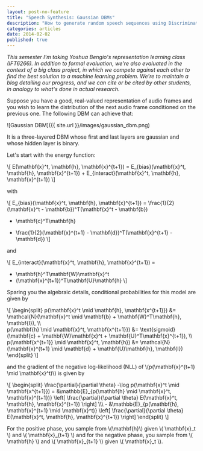 ```yaml
---
layout: post-no-feature
title: "Speech Synthesis: Gaussian DBMs"
description: "How to generate random speech sequences using Discriminative RBMs"
categories: articles
date: 2014-02-02
published: true
---
```


_This semester I'm taking Yoshua Bengio's representation learning class
(IFT6266). In addition to formal evaluation, we're also evaluated in the context
of a big class project, in which we compete against each other to find the best
solution to a machine learning problem. We're to maintain a blog detailing our
progress, and we can cite or be cited by other students, in analogy to what's
done in actual research._

Suppose you have a good, real-valued representation of audio frames and you wish
to learn the distribution of the next audio frame conditioned on the previous
one. The following DBM can achieve that:

![Gaussian DBM]({{ site.url }}/images/gaussian_dbm.png)

It is a three-layered DBM whose first and last layers are gaussian and whose
hidden layer is binary.

Let's start with the energy function:

\\[
E(\mathbf{x}^t, \mathbf{h}, \mathbf{x}^{t+1}) =
    E\_{bias}(\mathbf{x}^t, \mathbf{h}, \mathbf{x}^{t+1}) +
    E_{interact}(\mathbf{x}^t, \mathbf{h}, \mathbf{x}^{t+1})
\\]

with

\\[
E_{bias}(\mathbf{x}^t, \mathbf{h}, \mathbf{x}^{t+1}) =
    \frac{1}{2}(\mathbf{x}^t - \mathbf{b})^T(\mathbf{x}^t - \mathbf{b})
  - \mathbf{c}^T\mathbf{h}
  + \frac{1}{2}(\mathbf{x}^{t+1} - \mathbf{d})^T(\mathbf{x}^{t+1} - \mathbf{d})
\\]

and

\\[
E_{interact}(\mathbf{x}^t, \mathbf{h}, \mathbf{x}^{t+1}) =
  - \mathbf{h}^T\mathbf{W}\mathbf{x}^t
  - (\mathbf{x}^{t+1})^T\mathbf{U}\mathbf{h}
\\]

Sparing you the algebraic details, conditional probabilities for this model are
given by

\\[
\begin{split}
p(\mathbf{x}^t \mid \mathbf{h}, \mathbf{x^{t+1}}) &=
    \mathcal{N}(\mathbf{x}^t \mid \mathbf{b} + \mathbf{W}^T\mathbf{h},
                                  \mathbf{I}), \\\\\
p(\mathbf{h} \mid \mathbf{x}^t, \mathbf{x^{t+1}}) &=
    \text{sigmoid}(\mathbf{c} + \mathbf{W}\mathbf{x}^t
                              + \mathbf{U}^T\mathbf{x}^{t+1}), \\\\\
p(\mathbf{x^{t+1}} \mid \mathbf{x}^t, \mathbf{h}) &=
    \mathcal{N}(\mathbf{x}^{t+1} \mid \mathbf{d} + \mathbf{U}\mathbf{h},
                                  \mathbf{I})
\end{split}
\\]

and the gradient of the negative log-likelihood (NLL) of
\\(p(\mathbf{x}^{t+1} \mid \mathbf{x}^t)\\) is given by

\\[
\begin{split}
\frac{\partial}{\partial \theta} -\log p(\mathbf{x}^t \mid \mathbf{x^{t+1}}) =
&\mathbb{E}\_{p(\mathbf{h} \mid \mathbf{x}^t, \mathbf{x}^{t+1})} \left[
    \frac{\partial}{\partial \theta} E(\mathbf{x}^t, \mathbf{h}, \mathbf{x}^{t+1})
\right] \\\\\ - 
&\mathbb{E}\_{p(\mathbf{h}, \mathbf{x}^{t+1} \mid \mathbf{x}^t)} \left[
    \frac{\partial}{\partial \theta} E(\mathbf{x}^t, \mathbf{h}, \mathbf{x}^{t+1})
\right]
\end{split}
\\]

For the positive phase, you sample from \\(\mathbf{h}\\) given
\\( \mathbf{x}\_t \\) and \\( \mathbf{x}_{t+1} \\) and for the negative phase,
you sample from
\\( \mathbf{h} \\) and \\( \mathbf{x}\_{t+1} \\) given \\( \mathbf{x}\_t \\).

